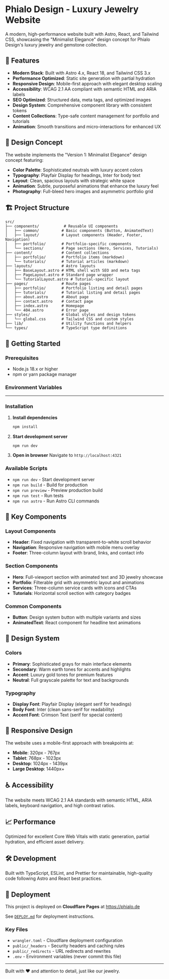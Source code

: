 # Phialo Design - Luxury Jewelry Website

A modern, high-performance website built with Astro, React, and Tailwind CSS, showcasing the "Minimalist Elegance" design concept for Phialo Design's luxury jewelry and gemstone collection.

## 🌟 Features

- **Modern Stack**: Built with Astro 4.x, React 18, and Tailwind CSS 3.x
- **Performance Optimized**: Static site generation with partial hydration
- **Responsive Design**: Mobile-first approach with elegant desktop scaling
- **Accessibility**: WCAG 2.1 AA compliant with semantic HTML and ARIA labels
- **SEO Optimized**: Structured data, meta tags, and optimized images
- **Design System**: Comprehensive component library with consistent tokens
- **Content Collections**: Type-safe content management for portfolio and tutorials
- **Animation**: Smooth transitions and micro-interactions for enhanced UX

## 🎨 Design Concept

The website implements the "Version 1: Minimalist Elegance" design concept featuring:

- **Color Palette**: Sophisticated neutrals with luxury accent colors
- **Typography**: Playfair Display for headings, Inter for body text
- **Layout**: Clean, spacious layouts with strategic white space
- **Animation**: Subtle, purposeful animations that enhance the luxury feel
- **Photography**: Full-bleed hero images and asymmetric portfolio grid

## 🏗️ Project Structure

```
src/
├── components/           # Reusable UI components
│   ├── common/          # Basic components (Button, AnimatedText)
│   ├── layout/          # Layout components (Header, Footer, Navigation)
│   ├── portfolio/       # Portfolio-specific components
│   └── sections/        # Page sections (Hero, Services, Tutorials)
├── content/             # Content collections
│   ├── portfolio/       # Portfolio items (markdown)
│   └── tutorials/       # Tutorial articles (markdown)
├── layouts/             # Astro layouts
│   ├── BaseLayout.astro # HTML shell with SEO and meta tags
│   ├── PageLayout.astro # Standard page wrapper
│   └── TutorialLayout.astro # Tutorial-specific layout
├── pages/               # Route pages
│   ├── portfolio/       # Portfolio listing and detail pages
│   ├── tutorials/       # Tutorial listing and detail pages
│   ├── about.astro      # About page
│   ├── contact.astro    # Contact page
│   ├── index.astro      # Homepage
│   └── 404.astro        # Error page
├── styles/              # Global styles and design tokens
│   └── global.css       # Tailwind CSS and custom styles
├── lib/                 # Utility functions and helpers
└── types/               # TypeScript type definitions
```

## 🚀 Getting Started

### Prerequisites

- Node.js 18.x or higher
- npm or yarn package manager


### Environment Variables


---

### Installation

1. **Install dependencies**
   ```bash
   npm install
   ```

2. **Start development server**
   ```bash
   npm run dev
   ```

3. **Open in browser**
   Navigate to `http://localhost:4321`

### Available Scripts

- `npm run dev` - Start development server
- `npm run build` - Build for production
- `npm run preview` - Preview production build
- `npm run test` - Run tests
- `npm run astro` - Run Astro CLI commands

## 🎯 Key Components

### Layout Components

- **Header**: Fixed navigation with transparent-to-white scroll behavior
- **Navigation**: Responsive navigation with mobile menu overlay
- **Footer**: Three-column layout with brand, links, and contact info

### Section Components

- **Hero**: Full-viewport section with animated text and 3D jewelry showcase
- **Portfolio**: Filterable grid with asymmetric layout and animations
- **Services**: Three-column service cards with icons and CTAs
- **Tutorials**: Horizontal scroll section with category badges

### Common Components

- **Button**: Design system button with multiple variants and sizes
- **AnimatedText**: React component for headline text animations

## 🎨 Design System

### Colors

- **Primary**: Sophisticated grays for main interface elements
- **Secondary**: Warm earth tones for accents and highlights
- **Accent**: Luxury gold tones for premium features
- **Neutral**: Full grayscale palette for text and backgrounds

### Typography

- **Display Font**: Playfair Display (elegant serif for headings)
- **Body Font**: Inter (clean sans-serif for readability)
- **Accent Font**: Crimson Text (serif for special content)

## 📱 Responsive Design

The website uses a mobile-first approach with breakpoints at:

- **Mobile**: 320px - 767px
- **Tablet**: 768px - 1023px
- **Desktop**: 1024px - 1439px
- **Large Desktop**: 1440px+

## ♿ Accessibility

The website meets WCAG 2.1 AA standards with semantic HTML, ARIA labels, keyboard navigation, and high contrast ratios.

## 📈 Performance

Optimized for excellent Core Web Vitals with static generation, partial hydration, and efficient asset delivery.

## 🛠️ Development

Built with TypeScript, ESLint, and Prettier for maintainable, high-quality code following Astro and React best practices.

## 🚀 Deployment

This project is deployed on **Cloudflare Pages** at https://phialo.de

See [`DEPLOY.md`](./DEPLOY.md) for deployment instructions.

### Key Files

- `wrangler.toml` - Cloudflare deployment configuration
- `public/_headers` - Security headers and caching rules
- `public/_redirects` - URL redirects and rewrites
- `.env` - Environment variables (never commit this file)

---

Built with ❤️ and attention to detail, just like our jewelry.
